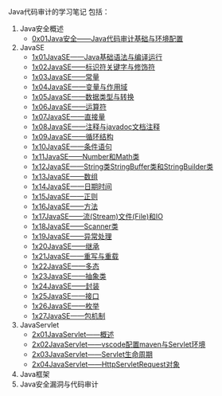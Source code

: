 Java代码审计的学习笔记
包括：
1. Java安全概述
	- [0x01Java安全——Java代码审计基础与环境配置](0x01Java安全——Java代码审计基础与环境配置.md)
2. JavaSE
	- [1x01JavaSE——Java基础语法与编译运行](1x00JavaSE/1x01JavaSE——Java基础语法与编译运行.md)
	- [1x02JavaSE——标识符关键字与修饰符](1x00JavaSE/1x02JavaSE——标识符关键字与修饰符.md)
	- [1x03JavaSE——常量](1x00JavaSE/1x03JavaSE——常量.md)
	- [1x04JavaSE——变量与作用域](1x00JavaSE/1x04JavaSE——变量与作用域.md)
	- [1x05JavaSE——数据类型与转换](1x00JavaSE/1x05JavaSE——数据类型与转换.md)
	- [1x06JavaSE——运算符](1x00JavaSE/1x06JavaSE——运算符.md)
	- [1x07JavaSE——直接量](1x00JavaSE/1x07JavaSE——直接量.md)
	- [1x08JavaSE——注释与javadoc文档注释](1x00JavaSE/1x08JavaSE——注释与javadoc文档注释.md)
	- [1x09JavaSE——循环结构](1x00JavaSE/1x09JavaSE——循环结构.md)
	- [1x10JavaSE——条件语句](1x00JavaSE/1x10JavaSE——条件语句.md)
	- [1x11JavaSE——Number和Math类](1x00JavaSE/1x11JavaSE——Number和Math类.md)
	- [1x12JavaSE——String类StringBuffer类和StringBuilder类](1x00JavaSE/1x12JavaSE——String类StringBuffer类和StringBuilder类.md)
	- [1x13JavaSE——数组](1x00JavaSE/1x13JavaSE——数组.md)
	- [1x14JavaSE——日期时间](1x00JavaSE/1x14JavaSE——日期时间.md)
	- [1x15JavaSE——正则](1x00JavaSE/1x15JavaSE——正则.md)
	- [1x16JavaSE——方法](1x00JavaSE/1x16JavaSE——方法.md)
	- [1x17JavaSE——流(Stream)文件(File)和IO](1x00JavaSE/1x17JavaSE——流(Stream)文件(File)和IO.md)
	- [1x18JavaSE——Scanner类](1x00JavaSE/1x18JavaSE——Scanner类.md)
	- [1x19JavaSE——异常处理](1x00JavaSE/1x19JavaSE——异常处理.md)
	- [1x20JavaSE——继承](1x00JavaSE/1x20JavaSE——继承.md)
	- [1x21JavaSE——重写与重载](1x00JavaSE/1x21JavaSE——重写与重载.md)
	- [1x22JavaSE——多态](1x00JavaSE/1x22JavaSE——多态.md)
	- [1x23JavaSE——抽象类](1x00JavaSE/1x23JavaSE——抽象类.md)
	- [1x24JavaSE——封装](1x00JavaSE/1x24JavaSE——封装.md)
	- [1x25JavaSE——接口](1x00JavaSE/1x25JavaSE——接口.md)
	- [1x26JavaSE——枚举](1x00JavaSE/1x26JavaSE——枚举.md)
	- [1x27JavaSE——包机制](1x00JavaSE/1x27JavaSE——包机制.md)
3. JavaServlet
	- [2x01JavaServlet——概述](2x00JavaServlet/2x01JavaServlet——Servlet概述.md)
	- [2x02JavaServlet——vscode配置maven与Servlet环境](2x00JavaServlet/2x02JavaServlet——vscode配置maven与Servlet环境.md)
	- [2x03JavaServlet——Servlet生命周期](./2x00JavaServlet/2x03JavaServlet——Servlet生命周期.md)
	- [2x04JavaServlet——HttpServletRequest对象](./2x00JavaServlet/2x04JavaServlet——HttpServletRequest对象.md)
1. Java框架
2. Java安全漏洞与代码审计